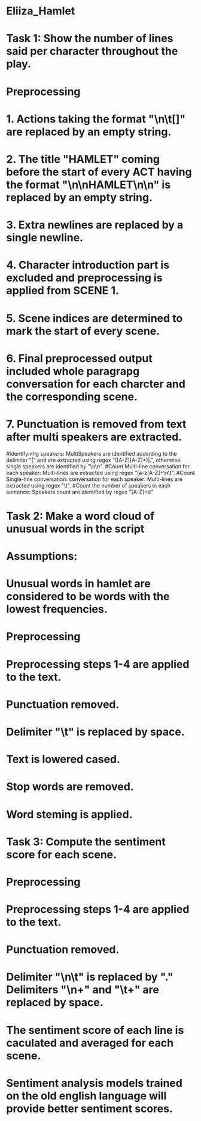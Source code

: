 # Eliiza_Hamlet

# Task 1: Show the number of lines said per character throughout the play.
# Preprocessing
# 1. Actions taking the format "\n\t[]" are replaced by an empty string.
# 2. The title "HAMLET" coming before the start of every ACT having the format "\n\nHAMLET\n\n" is replaced by an empty string.
# 3. Extra newlines are replaced by a single newline.
# 4. Character introduction part is excluded and preprocessing is applied from SCENE 1.
# 5. Scene indices are determined to mark the start of every scene.
# 6. Final preprocessed output included whole paragrapg conversation for each charcter and the corresponding scene.
# 7. Punctuation is removed from text after multi speakers are extracted.

#Identifyinhg speakers: MultiSpeakers are identified according to the delimiter "|" and are extracted using regex "([A-Z][A-Z]+)|.", otherwise single speakers are identified by "\n\n".
#Count Multi-line conversation for each speaker: Multi-lines are extracted using regex "[a-z|A-Z]+\\n\\t".
#Count Single-line conversation: conversation for each speaker: Multi-lines are extracted using regex "\\t".
#Count the number of speakers in each sentence: Speakers count are identified by regex "[A-Z]+\t"

# Task 2: Make a word cloud of unusual words in the script
# Assumptions:
# Unusual words in hamlet are considered to be words with the lowest frequencies.
# Preprocessing
# Preprocessing steps 1-4 are applied to the text. 
# Punctuation removed.
# Delimiter "\t" is replaced by space. 
# Text is lowered cased. 
# Stop words are removed. 
# Word steming is applied. 

# Task 3: Compute the sentiment score for each scene.
# Preprocessing
# Preprocessing steps 1-4 are applied to the text.
# Punctuation removed.
# Delimiter "\n\t" is replaced by "." Delimiters "\n+" and "\t+" are replaced by space.

# The sentiment score of each line is caculated and averaged for each scene.
# Sentiment analysis models trained on the old english language will provide better sentiment scores. 
